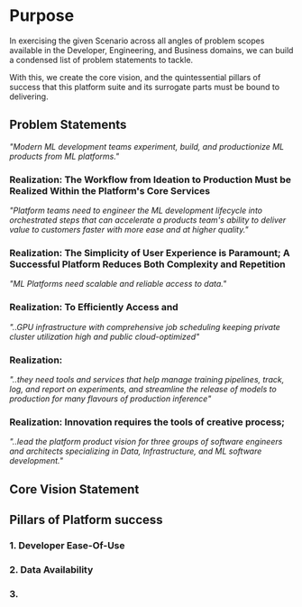 # Purpose
In exercising the given Scenario across all angles of problem scopes available in the Developer, Engineering, and Business domains, we can build a condensed list of problem statements to tackle.

With this, we create the core vision, and the quintessential pillars of success that this platform suite and its surrogate parts must be bound to delivering.


## Problem Statements


*"Modern ML development teams experiment, build, and productionize ML products from ML platforms."*

### Realization: The Workflow from Ideation to Production Must be Realized Within the Platform's Core Services

*"Platform teams need to engineer the ML development lifecycle into orchestrated steps that can accelerate a products team's ability to deliver value to customers faster with more ease and at higher quality."*

### Realization: The Simplicity of User Experience is Paramount; A Successful Platform Reduces Both Complexity and Repetition    

*"ML Platforms need scalable and reliable access to data."*

### Realization: To Efficiently Access and

*"..GPU infrastructure with comprehensive job scheduling keeping private cluster utilization high and public cloud-optimized"*

### Realization:

*"..they need tools and services that help manage training pipelines, track, log, and report on experiments, and streamline the release of models to production for many flavours of production inference"*

### Realization: Innovation requires the tools of creative process; 

*"..lead the platform product vision for three groups of software engineers and architects specializing in Data, Infrastructure, and ML software development."*



##

## Core Vision Statement



## Pillars of Platform success


### 1. Developer Ease-Of-Use


### 2. Data Availability


### 3.
